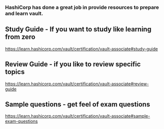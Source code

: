 ### HashiCorp has done a great job in provide resources to prepare and learn vault. 

## Study Guide - If you want to study like learning from zero
https://learn.hashicorp.com/vault/certification/vault-associate#study-guide


## Review Guide - if you like to review specific topics
https://learn.hashicorp.com/vault/certification/vault-associate#review-guide


## Sample questions - get feel of exam questions
https://learn.hashicorp.com/vault/certification/vault-associate#sample-exam-questions

